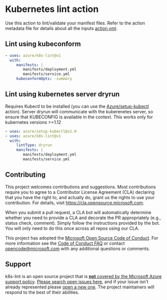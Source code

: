 # Kubernetes lint action

Use this action to lint/validate your manifest files. Refer to the action metadata file for details about all the inputs [action.yml](./action.yml).

## Lint using kubeconform

```yaml
- uses: azure/k8s-lint@v1
  with:
     manifests: |
        manifests/deployment.yml
        manifests/service.yml
     kubeconformOpts: -summary
```

## Lint using kubernetes server dryrun

Requires Kubectl to be installed (you can use the [Azure/setup-kubectl](https://github.com/Azure/setup-kubectl) action). Server dryrun will communicate with the kuberenetes server, so ensure that KUBECONFIG is available in the context. This works only for kubernetes versions >=1.12

```yaml
- uses: azure/setup-kubectl@v2.0
- uses: azure/k8s-lint@v1
  with:
     lintType: dryrun
     manifests: |
        manifests/deployment.yml
        manifests/service.yml
```

## Contributing

This project welcomes contributions and suggestions. Most contributions require you to agree to a
Contributor License Agreement (CLA) declaring that you have the right to, and actually do, grant us
the rights to use your contribution. For details, visit https://cla.opensource.microsoft.com.

When you submit a pull request, a CLA bot will automatically determine whether you need to provide
a CLA and decorate the PR appropriately (e.g., status check, comment). Simply follow the instructions
provided by the bot. You will only need to do this once across all repos using our CLA.

This project has adopted the [Microsoft Open Source Code of Conduct](https://opensource.microsoft.com/codeofconduct/).
For more information see the [Code of Conduct FAQ](https://opensource.microsoft.com/codeofconduct/faq/) or
contact [opencode@microsoft.com](mailto:opencode@microsoft.com) with any additional questions or comments.

## Support

k8s-lint is an open source project that is [**not** covered by the Microsoft Azure support policy](https://support.microsoft.com/en-us/help/2941892/support-for-linux-and-open-source-technology-in-azure). [Please search open issues here](https://github.com/Azure/k8s-lint/issues), and if your issue isn't already represented please [open a new one](https://github.com/Azure/k8s-lint/issues/new/choose). The project maintainers will respond to the best of their abilities.
